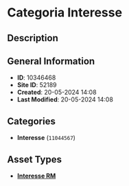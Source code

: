# Categoria Interesse

## Description

## General Information
- **ID**: 10346468
- **Site ID**: 52189
- **Created**: 20-05-2024 14:08
- **Last Modified**: 20-05-2024 14:08

## Categories
- **Interesse** (`11044567`)
## Asset Types
- **[Interesse RM](../contentStructure/interesse-rm/README.md)** 

